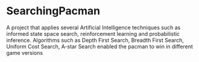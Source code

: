 # SearchingPacman
A project that applies several Artificial Intelligence techniques such as informed state space search, reinforcement learning and probabilistic inference. Algorithms such as Depth First Search, Breadth First Search, Uniform Cost Search, A-star Search enabled the pacman to win in different game versions

